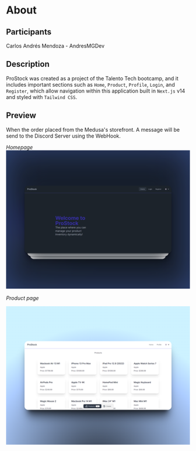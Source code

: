# About

## Participants

Carlos Andrés Mendoza - AndresMGDev

## Description

ProStock was created as a project of the Talento Tech bootcamp, and it includes important sections such as `Home`, `Product`, `Profile`, `Login`, and `Register`, which allow navigation within this application built in `Next.js` v14 and styled with `Tailwind CSS`.

## Preview

When the order placed from the Medusa's storefront. A message will be send to the Discord Server using the WebHook.

*Homepage*
![image](/public/image-one.png)

*Product page*

![image](/public/image-two.png)